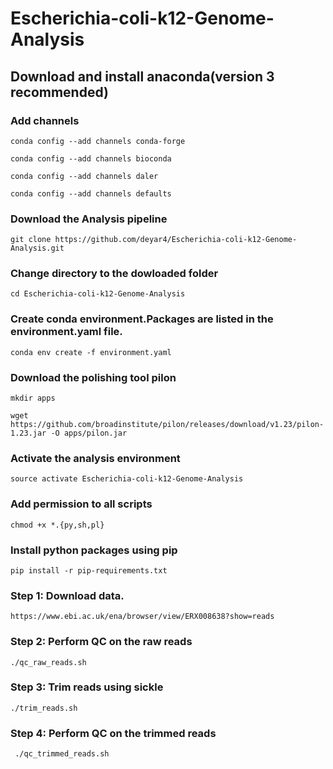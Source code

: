 # Escherichia-coli-k12-Genome-Analysis

## Download and install anaconda(version 3 recommended)

### Add channels

```
conda config --add channels conda-forge

conda config --add channels bioconda

conda config --add channels daler

conda config --add channels defaults
```

### Download the Analysis pipeline

```
git clone https://github.com/deyar4/Escherichia-coli-k12-Genome-Analysis.git
```

### Change directory to the dowloaded folder

```
cd Escherichia-coli-k12-Genome-Analysis
```

### Create conda environment.Packages are listed in the environment.yaml file. 

```
conda env create -f environment.yaml
```

### Download the polishing tool pilon

```
mkdir apps

wget https://github.com/broadinstitute/pilon/releases/download/v1.23/pilon-1.23.jar -O apps/pilon.jar
```

### Activate the analysis environment
```
source activate Escherichia-coli-k12-Genome-Analysis
```

### Add permission to all scripts
```
chmod +x *.{py,sh,pl}
```

### Install python packages using pip
```
pip install -r pip-requirements.txt
```

### Step 1: Download data. 
```
https://www.ebi.ac.uk/ena/browser/view/ERX008638?show=reads
```

### Step 2: Perform QC on the raw reads
```
./qc_raw_reads.sh
```
### Step 3: Trim reads using sickle
```
./trim_reads.sh
```
### Step 4: Perform QC on the trimmed reads

``` ./qc_trimmed_reads.sh```
